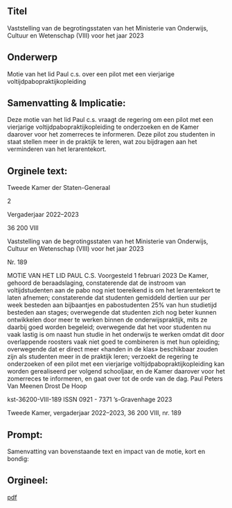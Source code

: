 ## Titel
Vaststelling van de begrotingsstaten van het Ministerie van Onderwijs, Cultuur en Wetenschap (VIII) voor het jaar 2023
## Onderwerp
Motie van het lid Paul c.s. over een pilot met een vierjarige voltijdpabopraktijkopleiding
## Samenvatting & Implicatie:

Deze motie van het lid Paul c.s. vraagt de regering om een pilot met een vierjarige voltijdpabopraktijkopleiding te onderzoeken en de Kamer daarover voor het zomerreces te informeren. Deze pilot zou studenten in staat stellen meer in de praktijk te leren, wat zou bijdragen aan het verminderen van het lerarentekort.
## Orginele text:


Tweede Kamer der Staten-Generaal

2

Vergaderjaar 2022–2023

36 200 VIII

Vaststelling van de begrotingsstaten van het
Ministerie van Onderwijs, Cultuur en
Wetenschap (VIII) voor het jaar 2023

Nr. 189

MOTIE VAN HET LID PAUL C.S.
Voorgesteld 1 februari 2023
De Kamer,
gehoord de beraadslaging,
constaterende dat de instroom van voltijdstudenten aan de pabo nog niet
toereikend is om het lerarentekort te laten afnemen;
constaterende dat studenten gemiddeld dertien uur per week besteden
aan bijbaantjes en pabostudenten 25% van hun studietijd besteden aan
stages;
overwegende dat studenten zich nog beter kunnen ontwikkelen door meer
te werken binnen de onderwijspraktijk, mits ze daarbij goed worden
begeleid;
overwegende dat het voor studenten nu vaak lastig is om naast hun
studie in het onderwijs te werken omdat dit door overlappende roosters
vaak niet goed te combineren is met hun opleiding;
overwegende dat er direct meer «handen in de klas» beschikbaar zouden
zijn als studenten meer in de praktijk leren;
verzoekt de regering te onderzoeken of een pilot met een vierjarige
voltijdpabopraktijkopleiding kan worden gerealiseerd per volgend
schooljaar, en de Kamer daarover voor het zomerreces te informeren,
en gaat over tot de orde van de dag.
Paul
Peters
Van Meenen
Drost
De Hoop

kst-36200-VIII-189
ISSN 0921 - 7371
’s-Gravenhage 2023

Tweede Kamer, vergaderjaar 2022–2023, 36 200 VIII, nr. 189


## Prompt:
Samenvatting van bovenstaande text en impact van de motie, kort en bondig:

## Orgineel:
[pdf](https://gegevensmagazijn.tweedekamer.nl/OData/v4/2.0/Document(2ee11bad-53d2-4e8b-b027-e091c941c2c6)/resource)
